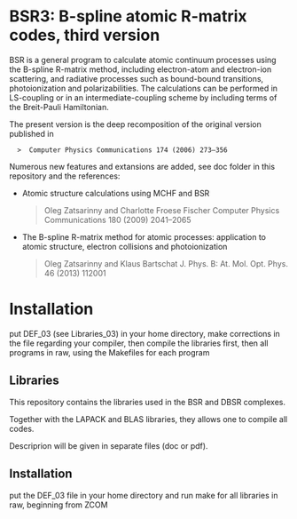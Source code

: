 # BSR3: B-spline atomic R-matrix codes, third version

BSR is a general program to calculate atomic continuum processes using the B-spline R-matrix method, including
electron-atom and electron-ion scattering, and radiative processes such as bound-bound transitions, photoionization and polarizabilities. The calculations can be performed in LS-coupling or in an intermediate-coupling scheme by including terms of the Breit-Pauli Hamiltonian.

The present version is the deep recomposition of the original version published in

      >  Computer Physics Communications 174 (2006) 273–356

Numerous new features and extansions are added, see doc folder in this repository and the references:

* Atomic structure calculations using MCHF and BSR
  >Oleg Zatsarinny and Charlotte Froese Fischer
  >Computer Physics Communications 180 (2009) 2041–2065

* The B-spline R-matrix method for atomic processes:
  application to atomic structure, electron collisions and photoionization
  >Oleg Zatsarinny and Klaus Bartschat
  >J. Phys. B: At. Mol. Opt. Phys. 46 (2013) 112001

# Installation

put DEF_03 (see Libraries_03) in your home directory, make corrections in the file regarding your compiler,
then compile the libraries first, then all programs in raw, using the Makefiles for each program

## Libraries

This repository contains the libraries used in the BSR and DBSR complexes.

Together with the LAPACK and BLAS libraries, they allows one to compile all codes.

Descriprion will be given in separate files (doc or pdf).

## Installation

put the DEF_03 file in your home directory and run make for all libraries in raw, beginning from ZCOM
